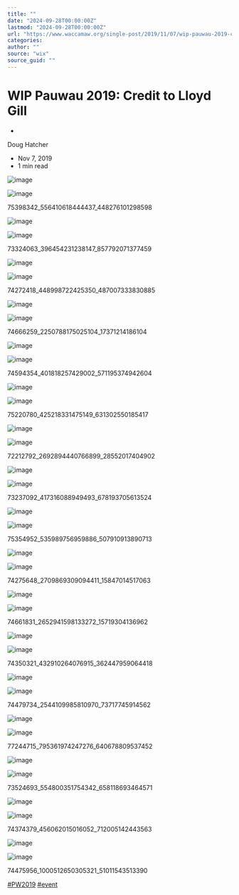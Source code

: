 ```yaml
---
title: ""
date: "2024-09-28T00:00:00Z"
lastmod: "2024-09-28T00:00:00Z"
url: "https://www.waccamaw.org/single-post/2019/11/07/wip-pauwau-2019-credit-to-lloyd-gill"
categories:
author: ""
source: "wix"
source_guid: ""
---
```


# WIP Pauwau 2019: Credit to Lloyd Gill

-

Doug Hatcher
- Nov 7, 2019
- 1 min read

![image](https://static.wixstatic.com/media/98a108_f5ebd5b386d5461e8db05eda7c5ee6f7~mv2.jpg/v1/fill/w_240,h_250,fp_0.50_0.50,q_30,blur_30/98a108_f5ebd5b386d5461e8db05eda7c5ee6f7~mv2.jpg)

![image](https://static.wixstatic.com/media/98a108_f5ebd5b386d5461e8db05eda7c5ee6f7~mv2.jpg/v1/fill/w_480,h_500,fp_0.50_0.50,q_90/98a108_f5ebd5b386d5461e8db05eda7c5ee6f7~mv2.jpg)

75398342_556410618444437_448276101298598

![image](https://static.wixstatic.com/media/98a108_d5d6366f67c544d3a3c3d62bc9ffa8ae~mv2.jpg/v1/fill/w_375,h_250,fp_0.50_0.50,q_30,blur_30/98a108_d5d6366f67c544d3a3c3d62bc9ffa8ae~mv2.jpg)

![image](https://static.wixstatic.com/media/98a108_d5d6366f67c544d3a3c3d62bc9ffa8ae~mv2.jpg)

73324063_396454231238147_857792071377459

![image](https://static.wixstatic.com/media/98a108_3f8cd8be3ed643109466898a88e1882e~mv2.jpg/v1/fill/w_249,h_250,fp_0.50_0.50,q_30,blur_30/98a108_3f8cd8be3ed643109466898a88e1882e~mv2.jpg)

![image](https://static.wixstatic.com/media/98a108_3f8cd8be3ed643109466898a88e1882e~mv2.jpg)

74272418_448998722425350_487007333830885

![image](https://static.wixstatic.com/media/98a108_a8595a5e08884d4cb9811d2c6d9e9d5a~mv2.jpg/v1/fill/w_240,h_250,fp_0.50_0.50,q_30,blur_30/98a108_a8595a5e08884d4cb9811d2c6d9e9d5a~mv2.jpg)

![image](https://static.wixstatic.com/media/98a108_a8595a5e08884d4cb9811d2c6d9e9d5a~mv2.jpg/v1/fill/w_480,h_500,fp_0.50_0.50,q_90/98a108_a8595a5e08884d4cb9811d2c6d9e9d5a~mv2.jpg)

74666259_2250788175025104_17371214186104

![image](https://static.wixstatic.com/media/98a108_b6aad559751445558a87c9e469d3c4e8~mv2.jpg/v1/fill/w_240,h_250,fp_0.50_0.50,q_30,blur_30/98a108_b6aad559751445558a87c9e469d3c4e8~mv2.jpg)

![image](https://static.wixstatic.com/media/98a108_b6aad559751445558a87c9e469d3c4e8~mv2.jpg/v1/fill/w_480,h_500,fp_0.50_0.50,q_90/98a108_b6aad559751445558a87c9e469d3c4e8~mv2.jpg)

74594354_401818257429002_571195374942604

![image](https://static.wixstatic.com/media/98a108_3c397aad50574fc7a9dbcb3e62cd48a7~mv2.jpg/v1/fill/w_264,h_250,fp_0.50_0.50,q_30,blur_30/98a108_3c397aad50574fc7a9dbcb3e62cd48a7~mv2.jpg)

![image](https://static.wixstatic.com/media/98a108_3c397aad50574fc7a9dbcb3e62cd48a7~mv2.jpg)

75220780_425218331475149_631302550185417

![image](https://static.wixstatic.com/media/98a108_e35d6e67cc6541198fcd59ff97069502~mv2.jpg/v1/fill/w_240,h_250,fp_0.50_0.50,q_30,blur_30/98a108_e35d6e67cc6541198fcd59ff97069502~mv2.jpg)

![image](https://static.wixstatic.com/media/98a108_e35d6e67cc6541198fcd59ff97069502~mv2.jpg/v1/fill/w_480,h_500,fp_0.50_0.50,q_90/98a108_e35d6e67cc6541198fcd59ff97069502~mv2.jpg)

72212792_2692894440766899_28552017404902

![image](https://static.wixstatic.com/media/98a108_ec8ef6ed891e4bc8a31c90d4b9689e11~mv2.jpg/v1/fill/w_240,h_250,fp_0.50_0.50,q_30,blur_30/98a108_ec8ef6ed891e4bc8a31c90d4b9689e11~mv2.jpg)

![image](https://static.wixstatic.com/media/98a108_ec8ef6ed891e4bc8a31c90d4b9689e11~mv2.jpg/v1/fill/w_480,h_500,fp_0.50_0.50,q_90/98a108_ec8ef6ed891e4bc8a31c90d4b9689e11~mv2.jpg)

73237092_417316088949493_678193705613524

![image](https://static.wixstatic.com/media/98a108_1fd9faa38440410e86585e2db870ff4e~mv2.jpg/v1/fill/w_240,h_250,fp_0.50_0.50,q_30,blur_30/98a108_1fd9faa38440410e86585e2db870ff4e~mv2.jpg)

![image](https://static.wixstatic.com/media/98a108_1fd9faa38440410e86585e2db870ff4e~mv2.jpg/v1/fill/w_480,h_500,fp_0.50_0.50,q_90/98a108_1fd9faa38440410e86585e2db870ff4e~mv2.jpg)

75354952_535989756959886_507910913890713

![image](https://static.wixstatic.com/media/98a108_58ab8996f9f146b89834954e180be30c~mv2.jpg/v1/fill/w_240,h_250,fp_0.50_0.50,q_30,blur_30/98a108_58ab8996f9f146b89834954e180be30c~mv2.jpg)

![image](https://static.wixstatic.com/media/98a108_58ab8996f9f146b89834954e180be30c~mv2.jpg/v1/fill/w_480,h_500,fp_0.50_0.50,q_90/98a108_58ab8996f9f146b89834954e180be30c~mv2.jpg)

74275648_2709869309094411_15847014517063

![image](https://static.wixstatic.com/media/98a108_38688035459b4c41aa99e9e53f0cc871~mv2.jpg/v1/fill/w_240,h_250,fp_0.50_0.50,q_30,blur_30/98a108_38688035459b4c41aa99e9e53f0cc871~mv2.jpg)

![image](https://static.wixstatic.com/media/98a108_38688035459b4c41aa99e9e53f0cc871~mv2.jpg/v1/fill/w_480,h_500,fp_0.50_0.50,q_90/98a108_38688035459b4c41aa99e9e53f0cc871~mv2.jpg)

74661831_2652941598133272_15719304136962

![image](https://static.wixstatic.com/media/98a108_cdbc16cbf3334b68b339a1ea134ecd5e~mv2.jpg/v1/fill/w_240,h_250,fp_0.50_0.50,q_30,blur_30/98a108_cdbc16cbf3334b68b339a1ea134ecd5e~mv2.jpg)

![image](https://static.wixstatic.com/media/98a108_cdbc16cbf3334b68b339a1ea134ecd5e~mv2.jpg/v1/fill/w_480,h_500,fp_0.50_0.50,q_90/98a108_cdbc16cbf3334b68b339a1ea134ecd5e~mv2.jpg)

74350321_432910264076915_362447959064418

![image](https://static.wixstatic.com/media/98a108_fd82834b56f6449a975242fa69b20576~mv2.jpg/v1/fill/w_266,h_250,fp_0.50_0.50,q_30,blur_30/98a108_fd82834b56f6449a975242fa69b20576~mv2.jpg)

![image](https://static.wixstatic.com/media/98a108_fd82834b56f6449a975242fa69b20576~mv2.jpg)

74479734_2544109985810970_73717745914562

![image](https://static.wixstatic.com/media/98a108_fe821b9eadbe418fb92f09e442cfc62c~mv2.jpg/v1/fill/w_240,h_250,fp_0.50_0.50,q_30,blur_30/98a108_fe821b9eadbe418fb92f09e442cfc62c~mv2.jpg)

![image](https://static.wixstatic.com/media/98a108_fe821b9eadbe418fb92f09e442cfc62c~mv2.jpg/v1/fill/w_480,h_500,fp_0.50_0.50,q_90/98a108_fe821b9eadbe418fb92f09e442cfc62c~mv2.jpg)

77244715_795361974247276_640678809537452

![image](https://static.wixstatic.com/media/98a108_7057c289b53948a1a596fddb905ce692~mv2.jpg/v1/fill/w_240,h_250,fp_0.50_0.50,q_30,blur_30/98a108_7057c289b53948a1a596fddb905ce692~mv2.jpg)

![image](https://static.wixstatic.com/media/98a108_7057c289b53948a1a596fddb905ce692~mv2.jpg/v1/fill/w_480,h_500,fp_0.50_0.50,q_90/98a108_7057c289b53948a1a596fddb905ce692~mv2.jpg)

73524693_554800351754342_658118693464571

![image](https://static.wixstatic.com/media/98a108_c731feec38234ffea5f8c50136dfad42~mv2.jpg/v1/fill/w_240,h_250,fp_0.50_0.50,q_30,blur_30/98a108_c731feec38234ffea5f8c50136dfad42~mv2.jpg)

![image](https://static.wixstatic.com/media/98a108_c731feec38234ffea5f8c50136dfad42~mv2.jpg/v1/fill/w_480,h_500,fp_0.50_0.50,q_90/98a108_c731feec38234ffea5f8c50136dfad42~mv2.jpg)

74374379_456062015016052_712005142443563

![image](https://static.wixstatic.com/media/98a108_b15a9f95352347a68bc325610502f4a3~mv2.jpg/v1/fill/w_240,h_250,fp_0.50_0.50,q_30,blur_30/98a108_b15a9f95352347a68bc325610502f4a3~mv2.jpg)

![image](https://static.wixstatic.com/media/98a108_b15a9f95352347a68bc325610502f4a3~mv2.jpg/v1/fill/w_480,h_500,fp_0.50_0.50,q_90/98a108_b15a9f95352347a68bc325610502f4a3~mv2.jpg)

74475956_1000512650305321_51011543513390

[#PW2019](https://www.waccamaw.org/updates/hashtags/PW2019) [#event](https://www.waccamaw.org/updates/hashtags/event)

